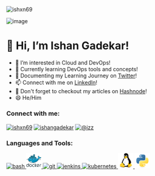<p align="left"> <img src="https://komarev.com/ghpvc/?username=ishxn69&label=Profile%20views&color=0e75b6&style=flat" alt="ishxn69" /> </p>

![image](https://github.com/ishxn69/ishxn69/assets/90507442/2047253c-87b5-486e-bfaa-796aadc63fd9)

# 👋 Hi, I’m Ishan Gadekar!

- 👀 I’m interested in Cloud and DevOps!
- 🌱 Currently learning DevOps tools and concepts!
- 🐤 Documenting my Learning Journey on [Twitter](https://twitter.com/ishxn69)!
- 📫 Connect with me on [LinkedIn](https://www.linkedin.com/in/ishangadekar/)!
- 📝 Don't forget to checkout my articles on [Hashnode](https://izzg.hashnode.dev/)!
- 😄 He/Him 

<h3 align="left">Connect with me:</h3>
<p align="left">
<a href="https://twitter.com/ishxn69" target="blank"><img align="center" src="https://raw.githubusercontent.com/rahuldkjain/github-profile-readme-generator/master/src/images/icons/Social/twitter.svg" alt="ishxn69" height="30" width="40" /></a>
<a href="https://linkedin.com/in/ishangadekar" target="blank"><img align="center" src="https://raw.githubusercontent.com/rahuldkjain/github-profile-readme-generator/master/src/images/icons/Social/linked-in-alt.svg" alt="ishangadekar" height="30" width="40" /></a>
<a href="https://hashnode.com/@izz" target="blank"><img align="center" src="https://cdn.hashnode.com/res/hashnode/image/upload/v1611902473383/CDyAuTy75.png?auto=compress" alt="@izz" height="30" width="40" /></a>
</p>

<h3 align="left">Languages and Tools:</h3>
<p align="left"> <a href="https://www.gnu.org/software/bash/" target="_blank" rel="noreferrer"> <img src="https://upload.wikimedia.org/wikipedia/commons/4/4b/Bash_Logo_Colored.svg" alt="bash" width="40" height="40"/> </a> <a href="https://www.docker.com/" target="_blank" rel="noreferrer"> <img src="https://raw.githubusercontent.com/devicons/devicon/master/icons/docker/docker-original-wordmark.svg" alt="docker" width="40" height="40"/> </a> <a href="https://git-scm.com/" target="_blank" rel="noreferrer"> <img src="https://www.vectorlogo.zone/logos/git-scm/git-scm-icon.svg" alt="git" width="40" height="40"/> </a> <a href="https://www.jenkins.io" target="_blank" rel="noreferrer"> <img src="https://www.vectorlogo.zone/logos/jenkins/jenkins-icon.svg" alt="jenkins" width="40" height="40"/> </a> <a href="https://kubernetes.io" target="_blank" rel="noreferrer"> <img src="https://www.vectorlogo.zone/logos/kubernetes/kubernetes-icon.svg" alt="kubernetes" width="40" height="40"/> </a> <a href="https://www.linux.org/" target="_blank" rel="noreferrer"> <img src="https://raw.githubusercontent.com/devicons/devicon/master/icons/linux/linux-original.svg" alt="linux" width="40" height="40"/> </a> <a href="https://www.python.org" target="_blank" rel="noreferrer"> <img src="https://raw.githubusercontent.com/devicons/devicon/master/icons/python/python-original.svg" alt="python" width="40" height="40"/> </a> </p>
<!---
ishxn69/ishxn69 is a ✨ special ✨ repository because its `README.md` (this file) appears on your GitHub profile.
You can click the Preview link to take a look at your changes.
--->
